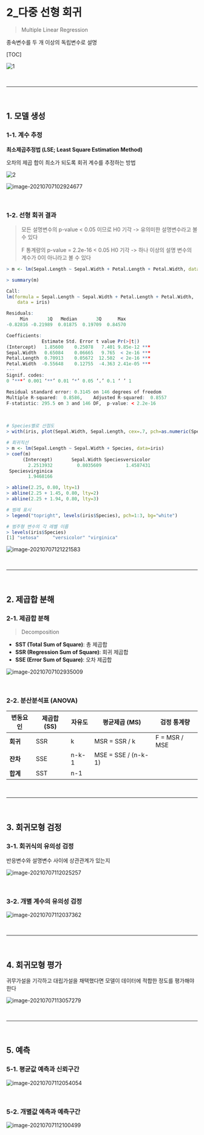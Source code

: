 # 2_다중 선형 회귀

> Multiple Linear Regression

종속변수를 두 개 이상의 독립변수로 설명

[TOC]

![1](2_다중선형회귀.assets/1.jpg)

<br>

---

<br>

## 1. 모델 생성

### 1-1. 계수 추정

**최소제곱추정법 (LSE; Least Square Estimation Method)**

오차의 제곱 합이 최소가 되도록 회귀 계수를 추정하는 방법

![2](2_다중선형회귀.assets/2.jpg)

![image-20210707102924677](2_다중선형회귀.assets/image-20210707102924677.png)

<br>

### 1-2. 선형 회귀 결과

> 모든 설명변수의 p-value < 0.05 이므로 H0 기각 -> 유의미한 설명변수라고 볼 수 있다
>
> F 통계량의 p-value = 2.2e-16 < 0.05 H0 기각 -> 하나 이상의 설명 변수의 계수가 0이 아니라고 볼 수 있다

```r
> m <- lm(Sepal.Length ~ Sepal.Width + Petal.Length + Petal.Width, data=iris)

> summary(m)

Call:
lm(formula = Sepal.Length ~ Sepal.Width + Petal.Length + Petal.Width, 
    data = iris)

Residuals:
     Min       1Q   Median       3Q      Max 
-0.82816 -0.21989  0.01875  0.19709  0.84570 

Coefficients:
             Estimate Std. Error t value Pr(>|t|)    
(Intercept)   1.85600    0.25078   7.401 9.85e-12 ***
Sepal.Width   0.65084    0.06665   9.765  < 2e-16 ***
Petal.Length  0.70913    0.05672  12.502  < 2e-16 ***
Petal.Width  -0.55648    0.12755  -4.363 2.41e-05 ***
---
Signif. codes:  
0 ‘***’ 0.001 ‘**’ 0.01 ‘*’ 0.05 ‘.’ 0.1 ‘ ’ 1

Residual standard error: 0.3145 on 146 degrees of freedom
Multiple R-squared:  0.8586,	Adjusted R-squared:  0.8557 
F-statistic: 295.5 on 3 and 146 DF,  p-value: < 2.2e-16
```

<br>

```r
# Species별로 산점도 
> with(iris, plot(Sepal.Width, Sepal.Length, cex=.7, pch=as.numeric(Species)))

# 회귀직선
> m <- lm(Sepal.Length ~ Sepal.Width + Species, data=iris)
> coef(m)
      (Intercept)       Sepal.Width Speciesversicolor 
        2.2513932         0.8035609         1.4587431 
 Speciesvirginica 
        1.9468166 

> abline(2.25, 0.80, lty=1)
> abline(2.25 + 1.45, 0.80, lty=2)
> abline(2.25 + 1.94, 0.80, lty=3)

# 범례 표시
> legend("topright", levels(iris$Species), pch=1:3, bg="white")

# 범주형 변수의 각 레벨 이름
> levels(iris$Species)
[1] "setosa"     "versicolor" "virginica" 
```

![image-20210707121221583](2_다중선형회귀.assets/image-20210707121221583.png)

<br>

---

<br>

## 2. 제곱합 분해 

### 2-1. 제곱합 분해

> Decomposition

- **SST (Total Sum of Square)**: 총 제곱합
- **SSR (Regression Sum of Square)**: 회귀 제곱합
- **SSE (Error Sum of Square)**: 오차 제곱합

![image-20210707102935009](2_다중선형회귀.assets/image-20210707102935009.png)

<br>

### 2-2. 분산분석표 (ANOVA)

| 변동요인 | 제곱합 (SS) | 자유도 | 평균제곱 (MS)       | 검정 통계량   |
| -------- | ----------- | ------ | ------------------- | ------------- |
| **회귀** | SSR         | k      | MSR = SSR / k       | F = MSR / MSE |
| **잔차** | SSE         | n-k-1  | MSE = SSE / (n-k-1) |               |
| **합계** | SST         | n-1    |                     |               |

<br>

---

<br>

## 3. 회귀모형 검정

### 3-1. 회귀식의 유의성 검정

반응변수와 설명변수 사이에 상관관계가 있는지

![image-20210707112025257](2_다중선형회귀.assets/image-20210707112025257.png)

<br>

### 3-2. 개별 계수의 유의성 검정

![image-20210707112037362](2_다중선형회귀.assets/image-20210707112037362.png)

<br>

---

<br>

## 4. 회귀모형 평가

귀무가설을 기각하고 대립가설을 채택했다면 모델이 데이터에 적합한 정도를 평가해야한다

![image-20210707113057279](2_다중선형회귀.assets/image-20210707113057279.png)

<br>

---

<br>

## 5. 예측

### 5-1. 평균값 예측과 신뢰구간

![image-20210707112054054](2_다중선형회귀.assets/image-20210707112054054.png)

<br>

### 5-2. 개별값 예측과 예측구간

![image-20210707112100499](2_다중선형회귀.assets/image-20210707112100499.png)

